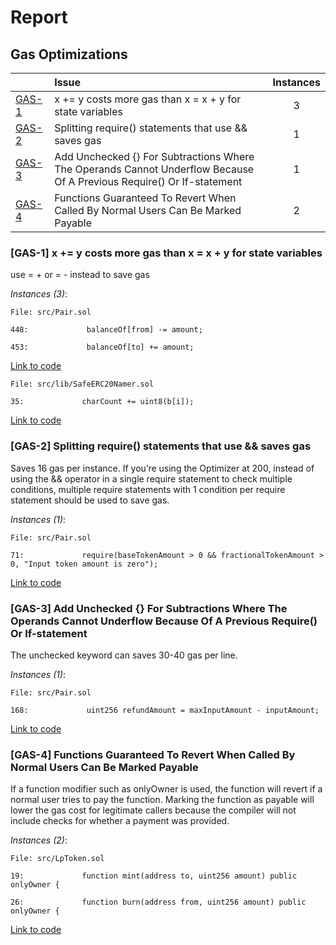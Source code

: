 # Report


## Gas Optimizations


| |Issue|Instances|
|-|:-|:-:|
| [GAS-1](#GAS-1) | x += y costs more gas than x = x + y for state variables | 3 |
| [GAS-2](#GAS-2) | Splitting require() statements that use && saves gas | 1 |
| [GAS-3](#GAS-3) | Add Unchecked {} For Subtractions Where The Operands Cannot Underflow Because Of A Previous Require() Or If-statement | 1 |
| [GAS-4](#GAS-4) | Functions Guaranteed To Revert When Called By Normal Users Can Be Marked Payable | 2 |

###  [GAS-1] x += y costs more gas than x = x + y for state variables
use = + or = - instead to save gas

*Instances (3)*:
```solidity
File: src/Pair.sol

448:             balanceOf[from] -= amount;

453:             balanceOf[to] += amount;

```
[Link to code](https://github.com/code-423n4/2022-12-caviar/tree/main/src/Pair.sol)

```solidity
File: src/lib/SafeERC20Namer.sol

35:             charCount += uint8(b[i]);

```
[Link to code](https://github.com/code-423n4/2022-12-caviar/tree/main/src/lib/SafeERC20Namer.sol)

###  [GAS-2] Splitting require() statements that use && saves gas
Saves 16 gas per instance. If you’re using the Optimizer at 200, instead of using the && operator in a single require statement to check multiple conditions, multiple require statements with 1 condition per require statement should be used to save gas.

*Instances (1)*:
```solidity
File: src/Pair.sol

71:             require(baseTokenAmount > 0 && fractionalTokenAmount > 0, "Input token amount is zero");

```
[Link to code](https://github.com/code-423n4/2022-12-caviar/tree/main/src/Pair.sol)


###  [GAS-3] Add Unchecked {} For Subtractions Where The Operands Cannot Underflow Because Of A Previous Require() Or If-statement
The unchecked keyword can saves 30-40 gas per line.

*Instances (1)*:
```solidity
File: src/Pair.sol

168:             uint256 refundAmount = maxInputAmount - inputAmount;

```
[Link to code](https://github.com/code-423n4/2022-12-caviar/tree/main/src/Pair.sol)


###  [GAS-4] Functions Guaranteed To Revert When Called By Normal Users Can Be Marked Payable
If a function modifier such as onlyOwner is used, the function will revert if a normal user tries to pay the function. Marking the function as payable will lower the gas cost for legitimate callers because the compiler will not include checks for whether a payment was provided.

*Instances (2)*:
```solidity
File: src/LpToken.sol

19:             function mint(address to, uint256 amount) public onlyOwner {

26:             function burn(address from, uint256 amount) public onlyOwner {

```
[Link to code](https://github.com/code-423n4/2022-12-caviar/tree/main/src/LpToken.sol)


